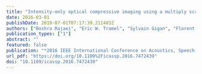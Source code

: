 ```yaml
---
title: "Intensity-only optical compressive imaging using a multiply scattering material and a double phase retrieval approach"
date: 2016-03-01
publishDate: 2019-07-01T07:17:39.211403Z
authors: ["Boshra Rajaei", "Eric W. Tramel", "Sylvain Gigan", "Florent Krzakala", "Laurent Daudet"]
publication_types: ["1"]
abstract: ""
featured: false
publication: "*2016 IEEE International Conference on Acoustics, Speech and Signal Processing (ICASSP)*"
url_pdf: "https://doi.org/10.1109%2Ficassp.2016.7472439"
doi: "10.1109/icassp.2016.7472439"
---
```



